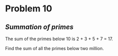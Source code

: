 # Problem 10
## _Summation of primes_

The sum of the primes below 10 is 2 + 3 + 5 + 7 = 17.

Find the sum of all the primes below two million.
